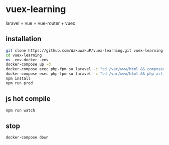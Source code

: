 # vuex-learning

laravel + vue + vue-router + vuex 

## installation

```sh
git clone https://github.com/WakuwakuP/vuex-learning.git vuex-learning
cd vuex-learning
mv .env.docker .env
docker-compose up -d
docker-compose exec php-fpm su laravel -c "cd /var/www/html && composer install"
docker-compose exec php-fpm su laravel -c "cd /var/www/html && php artisan migrate"
npm install
npm run prod
```

## js hot compile

```sh
npm run watch
```

## stop

```sh
docker-compose down
```